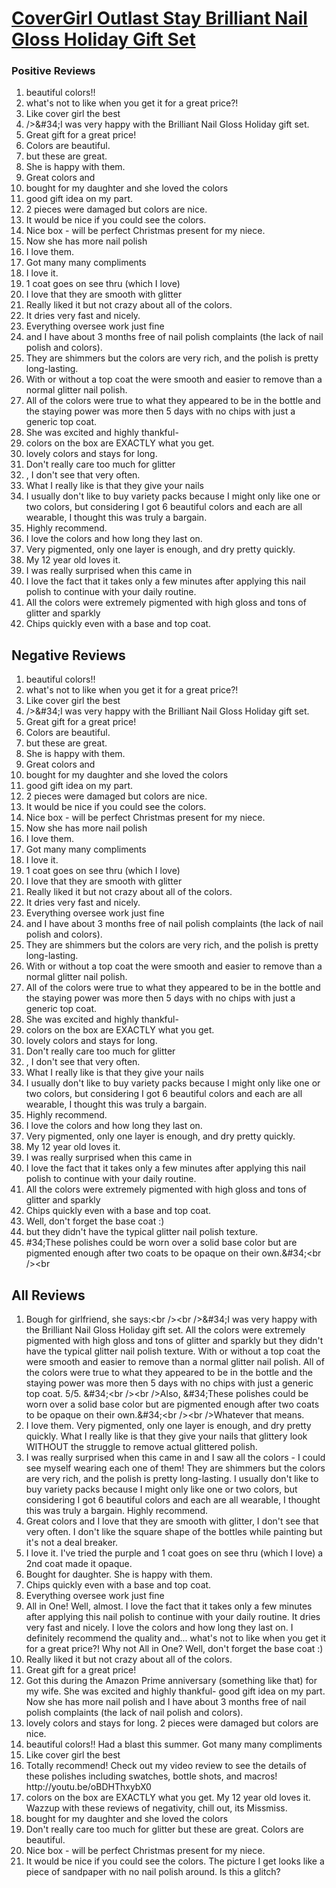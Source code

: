 # [CoverGirl Outlast Stay Brilliant Nail Gloss Holiday Gift Set](https://products.checkmycream.com/products/CoverGirl-Outlast-Stay-Brilliant-Nail-Gloss-Holiday-Gift-Set.html)

### Positive Reviews

<ol>
      <li>beautiful colors!!</li>
      <li>what&#x27;s not to like when you get it for a great price?!  </li>
      <li>Like cover girl the best</li>
      <li>/&gt;&amp;#34;I was very happy with the Brilliant Nail Gloss Holiday gift set.</li>
      <li>Great gift for a great price!</li>
      <li>Colors are beautiful.</li>
      <li>but these are great.  </li>
      <li>She is happy with them.</li>
      <li>Great colors and</li>
      <li>bought for my daughter and she loved the colors</li>
      <li>good gift idea on my part.</li>
      <li>2 pieces were damaged but colors are nice.</li>
      <li>It would be nice if you could see the colors.  </li>
      <li>Nice box - will be perfect Christmas present for my niece.</li>
      <li>Now she has more nail polish</li>
      <li>I love them.</li>
      <li>Got many many compliments</li>
      <li>I love it.  </li>
      <li>1 coat goes on see thru (which I love)</li>
      <li>I love that they are smooth with glitter</li>
      <li>Really liked it but not crazy about all of the colors.</li>
      <li>It dries very fast and nicely.  </li>
      <li>Everything oversee work just fine</li>
      <li>and I have about 3 months free of nail polish complaints (the lack of nail polish and colors).</li>
      <li>They are shimmers but the colors are very rich, and the polish is pretty long-lasting.  </li>
      <li>With or without a top coat the were smooth and easier to remove than a normal glitter nail polish.</li>
      <li>All of the colors were true to what they appeared to be in the bottle and the staying power was more then 5 days with no chips with just a generic top coat.</li>
      <li>She was excited and highly thankful-</li>
      <li>colors on the box are EXACTLY what you get.</li>
      <li>lovely colors and stays for long.</li>
      <li>Don&#x27;t really care too much for glitter</li>
      <li>, I don&#x27;t see that very often.</li>
      <li>What I really like is that they give your nails</li>
      <li>I usually don&#x27;t like to buy variety packs because I might only like one or two colors, but considering I got 6 beautiful colors and each are all wearable, I thought this was truly a bargain.  </li>
      <li>Highly recommend.</li>
      <li>I love the colors and how long they last on.  </li>
      <li>Very pigmented, only one layer is enough, and dry pretty quickly.</li>
      <li>My 12 year old loves it.</li>
      <li>I was really surprised when this came in</li>
      <li>I love the fact that it takes only a few minutes after applying this nail polish to continue with your daily routine.  </li>
      <li>All the colors were extremely pigmented with high gloss and tons of glitter and sparkly</li>
      <li>Chips quickly even with a base and top coat.</li>
</ol>


<h2>Negative Reviews</h2>
<ol>
<li> beautiful colors!!</li>
<li> what&#x27;s not to like when you get it for a great price?!  </li>
<li> Like cover girl the best</li>
<li> /&gt;&amp;#34;I was very happy with the Brilliant Nail Gloss Holiday gift set.</li>
<li> Great gift for a great price!</li>
<li> Colors are beautiful.</li>
<li> but these are great.  </li>
<li> She is happy with them.</li>
<li> Great colors and</li>
<li> bought for my daughter and she loved the colors</li>
<li> good gift idea on my part.</li>
<li> 2 pieces were damaged but colors are nice.</li>
<li> It would be nice if you could see the colors.  </li>
<li> Nice box - will be perfect Christmas present for my niece.</li>
<li> Now she has more nail polish</li>
<li> I love them.</li>
<li> Got many many compliments</li>
<li> I love it.  </li>
<li> 1 coat goes on see thru (which I love)</li>
<li> I love that they are smooth with glitter</li>
<li> Really liked it but not crazy about all of the colors.</li>
<li> It dries very fast and nicely.  </li>
<li> Everything oversee work just fine</li>
<li> and I have about 3 months free of nail polish complaints (the lack of nail polish and colors).</li>
<li> They are shimmers but the colors are very rich, and the polish is pretty long-lasting.  </li>
<li> With or without a top coat the were smooth and easier to remove than a normal glitter nail polish.</li>
<li> All of the colors were true to what they appeared to be in the bottle and the staying power was more then 5 days with no chips with just a generic top coat.</li>
<li> She was excited and highly thankful-</li>
<li> colors on the box are EXACTLY what you get.</li>
<li> lovely colors and stays for long.</li>
<li> Don&#x27;t really care too much for glitter</li>
<li> , I don&#x27;t see that very often.</li>
<li> What I really like is that they give your nails</li>
<li> I usually don&#x27;t like to buy variety packs because I might only like one or two colors, but considering I got 6 beautiful colors and each are all wearable, I thought this was truly a bargain.  </li>
<li> Highly recommend.</li>
<li> I love the colors and how long they last on.  </li>
<li> Very pigmented, only one layer is enough, and dry pretty quickly.</li>
<li> My 12 year old loves it.</li>
<li> I was really surprised when this came in</li>
<li> I love the fact that it takes only a few minutes after applying this nail polish to continue with your daily routine.  </li>
<li> All the colors were extremely pigmented with high gloss and tons of glitter and sparkly</li>
<li> Chips quickly even with a base and top coat.</li>
<li> Well, don&#x27;t forget the base coat :)</li>
<li> but they didn&#x27;t have the typical glitter nail polish texture.</li>
<li> #34;These polishes could be worn over a solid base color but are pigmented enough after two coats to be opaque on their own.&amp;#34;&lt;br /&gt;&lt;br</li>
</ol>

<h2>All Reviews</h2>

<ol>
    <li> Bough for girlfriend, she says:&lt;br /&gt;&lt;br /&gt;&amp;#34;I was very happy with the Brilliant Nail Gloss Holiday gift set. All the colors were extremely pigmented with high gloss and tons of glitter and sparkly but they didn&#x27;t have the typical glitter nail polish texture. With or without a top coat the were smooth and easier to remove than a normal glitter nail polish. All of the colors were true to what they appeared to be in the bottle and the staying power was more then 5 days with no chips with just a generic top coat. 5/5. &amp;#34;&lt;br /&gt;&lt;br /&gt;Also, &amp;#34;These polishes could be worn over a solid base color but are pigmented enough after two coats to be opaque on their own.&amp;#34;&lt;br /&gt;&lt;br /&gt;Whatever that means.</li>
    <li> I love them. Very pigmented, only one layer is enough, and dry pretty quickly. What I really like is that they give your nails that glittery look WITHOUT the struggle to remove actual glittered polish.</li>
    <li> I was really surprised when this came in and I saw all the colors - I could see myself wearing each one of them! They are shimmers but the colors are very rich, and the polish is pretty long-lasting.  I usually don&#x27;t like to buy variety packs because I might only like one or two colors, but considering I got 6 beautiful colors and each are all wearable, I thought this was truly a bargain.  Highly recommend.</li>
    <li> Great colors and I love that they are smooth with glitter, I don&#x27;t see that very often. I don&#x27;t like the square shape of the bottles while painting but it&#x27;s not a deal breaker.</li>
    <li> I love it.  I&#x27;ve tried the purple and 1 coat goes on see thru (which I love) a 2nd coat made it opaque.</li>
    <li> Bought for daughter. She is happy with them.</li>
    <li> Chips quickly even with a base and top coat.</li>
    <li> Everything oversee work just fine</li>
    <li> All in One!  Well, almost.  I love the fact that it takes only a few minutes after applying this nail polish to continue with your daily routine.  It dries very fast and nicely.  I love the colors and how long they last on.  I definitely recommend the quality and... what&#x27;s not to like when you get it for a great price?!  Why not All in One?  Well, don&#x27;t forget the base coat :)</li>
    <li> Really liked it but not crazy about all of the colors.</li>
    <li> Great gift for a great price!</li>
    <li> Got this during the Amazon Prime  anniversary (something like that) for my wife. She was excited and highly thankful- good gift idea on my part. Now she has more nail polish and I have about 3 months free of nail polish complaints (the lack of nail polish and colors).</li>
    <li> lovely colors and stays for long. 2 pieces were damaged but colors are nice.</li>
    <li> beautiful colors!! Had a blast this summer. Got many many compliments</li>
    <li> Like cover girl the best</li>
    <li> Totally recommend! Check out my video review to see the details of these polishes including swatches, bottle shots, and macros! http://youtu.be/oBDHThxybX0</li>
    <li> colors on the box are EXACTLY what you get. My 12 year old loves it. Wazzup with these reviews of negativity, chill out, its Missmiss.</li>
    <li> bought for my daughter and she loved the colors</li>
    <li> Don&#x27;t really care too much for glitter but these are great.  Colors are beautiful.</li>
    <li> Nice box - will be perfect Christmas present for my niece.</li>
    <li> It would be nice if you could see the colors.  The picture I get looks like a piece of sandpaper with no nail polish around.  Is this a glitch?</li>
</ol>




